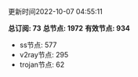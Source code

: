 更新时间2022-10-07 04:55:11

**总订阅: 73**
**总节点: 1972**
**有效节点: 934**
- ss节点: 577
- v2ray节点: 295
- trojan节点: 62
